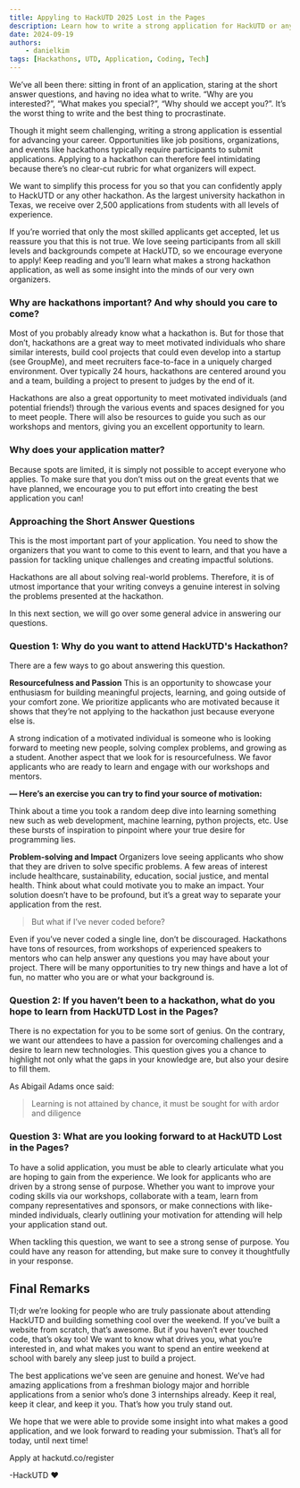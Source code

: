 ```yaml
---
title: Appyling to HackUTD 2025 Lost in the Pages
description: Learn how to write a strong application for HackUTD or any other hackathon.
date: 2024-09-19
authors:
    - danielkim
tags: [Hackathons, UTD, Application, Coding, Tech]
---
```


We’ve all been there: sitting in front of an application, staring at the short answer questions, and having no idea what to write. “Why are you interested?”, “What makes you special?”, “Why should we accept you?”. It’s the worst thing to write and the best thing to procrastinate.

<!--truncate-->

Though it might seem challenging, writing a strong application is essential for advancing your career. Opportunities like job positions, organizations, and events like hackathons typically require participants to submit applications. Applying to a hackathon can therefore feel intimidating because there’s no clear-cut rubric for what organizers will expect.

We want to simplify this process for you so that you can confidently apply to HackUTD or any other hackathon. As the largest university hackathon in Texas, we receive over 2,500 applications from students with all levels of experience.

If you’re worried that only the most skilled applicants get accepted, let us reassure you that this is not true. We love seeing participants from all skill levels and backgrounds compete at HackUTD, so we encourage everyone to apply! Keep reading and you’ll learn what makes a strong hackathon application, as well as some insight into the minds of our very own organizers.

### Why are hackathons important? And why should you care to come?

Most of you probably already know what a hackathon is. But for those that don’t, hackathons are a great way to meet motivated individuals who share similar interests, build cool projects that could even develop into a startup (see GroupMe), and meet recruiters face-to-face in a uniquely charged environment. Over typically 24 hours, hackathons are centered around you and a team, building a project to present to judges by the end of it.

Hackathons are also a great opportunity to meet motivated individuals (and potential friends!) through the various events and spaces designed for you to meet people. There will also be resources to guide you such as our workshops and mentors, giving you an excellent opportunity to learn.

### Why does your application matter?

Because spots are limited, it is simply not possible to accept everyone who applies. To make sure that you don’t miss out on the great events that we have planned, we encourage you to put effort into creating the best application you can!

### Approaching the Short Answer Questions

This is the most important part of your application. You need to show the organizers that you want to come to this event to learn, and that you have a passion for tackling unique challenges and creating impactful solutions.

Hackathons are all about solving real-world problems. Therefore, it is of utmost importance that your writing conveys a genuine interest in solving the problems presented at the hackathon.

In this next section, we will go over some general advice in answering our questions.

### Question 1: Why do you want to attend HackUTD's Hackathon?

There are a few ways to go about answering this question.

**Resourcefulness and Passion**
This is an opportunity to showcase your enthusiasm for building meaningful projects, learning, and going outside of your comfort zone. We prioritize applicants who are motivated because it shows that they’re not applying to the hackathon just because everyone else is.

A strong indication of a motivated individual is someone who is looking forward to meeting new people, solving complex problems, and growing as a student. Another aspect that we look for is resourcefulness. We favor applicants who are ready to learn and engage with our workshops and mentors.

**— Here’s an exercise you can try to find your source of motivation:**

Think about a time you took a random deep dive into learning something new such as web development, machine learning, python projects, etc. Use these bursts of inspiration to pinpoint where your true desire for programming lies.

**Problem-solving and Impact**
Organizers love seeing applicants who show that they are driven to solve specific problems. A few areas of interest include healthcare, sustainability, education, social justice, and mental health. Think about what could motivate you to make an impact. Your solution doesn’t have to be profound, but it’s a great way to separate your application from the rest.

> But what if I’ve never coded before?

Even if you’ve never coded a single line, don’t be discouraged. Hackathons have tons of resources, from workshops of experienced speakers to mentors who can help answer any questions you may have about your project. There will be many opportunities to try new things and have a lot of fun, no matter who you are or what your background is.

### Question 2: If you haven’t been to a hackathon, what do you hope to learn from HackUTD Lost in the Pages?

There is no expectation for you to be some sort of genius. On the contrary, we want our attendees to have a passion for overcoming challenges and a desire to learn new technologies. This question gives you a chance to highlight not only what the gaps in your knowledge are, but also your desire to fill them.

As Abigail Adams once said:

> Learning is not attained by chance, it must be sought for with ardor and diligence

### Question 3: What are you looking forward to at HackUTD Lost in the Pages?

To have a solid application, you must be able to clearly articulate what you are hoping to gain from the experience. We look for applicants who are driven by a strong sense of purpose. Whether you want to improve your coding skills via our workshops, collaborate with a team, learn from company representatives and sponsors, or make connections with like-minded individuals, clearly outlining your motivation for attending will help your application stand out.

When tackling this question, we want to see a strong sense of purpose. You could have any reason for attending, but make sure to convey it thoughtfully in your response.

## Final Remarks

Tl;dr we’re looking for people who are truly passionate about attending HackUTD and building something cool over the weekend. If you’ve built a website from scratch, that’s awesome. But if you haven’t ever touched code, that’s okay too! We want to know what drives you, what you’re interested in, and what makes you want to spend an entire weekend at school with barely any sleep just to build a project.

The best applications we’ve seen are genuine and honest. We’ve had amazing applications from a freshman biology major and horrible applications from a senior who’s done 3 internships already. Keep it real, keep it clear, and keep it you. That’s how you truly stand out.

We hope that we were able to provide some insight into what makes a good application, and we look forward to reading your submission. That’s all for today, until next time!

Apply at hackutd.co/register

-HackUTD ❤
